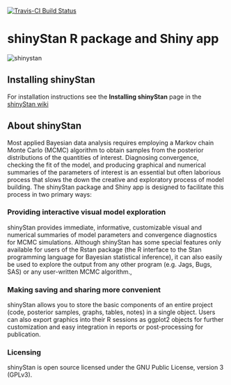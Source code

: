 [![Travis-CI Build Status](https://travis-ci.org/stan-dev/shinystan.svg?branch=develop)](https://travis-ci.org/stan-dev/shinystan)

# shinyStan R package and Shiny app

![shinystan](https://cloud.githubusercontent.com/assets/7796803/6375377/a740c96c-bce4-11e4-82ef-4318a47a1116.png)

## Installing shinyStan

For installation instructions see the **Installing shinyStan** page in the [shinyStan wiki](https://github.com/stan-dev/shinystan/wiki/Installing-shinyStan)

## About shinyStan

Most applied Bayesian data analysis requires employing a Markov chain Monte Carlo (MCMC) algorithm to obtain samples from the posterior distributions of the quantities of interest. Diagnosing convergence, checking the fit of the model, and producing graphical and numerical summaries of the parameters of interest is an essential but often laborious process that slows the down the creative and exploratory process of model building. The shinyStan package and Shiny app is designed to facilitate this process in two primary ways:

### Providing interactive visual model exploration

shinyStan provides immediate, informative, customizable visual and numerical summaries of model parameters and convergence diagnostics for MCMC simulations. Although shinyStan has some special features only available for users of the Rstan package (the R interface to the Stan programming language for Bayesian statistical inference), it can also easily be used to explore the output from any other program (e.g. Jags, Bugs, SAS) or any user-written MCMC algorithm.,

### Making saving and sharing more convenient 
shinyStan allows you to store the basic components of an entire project (code, posterior samples, graphs, tables, notes) in a single object. Users can also export graphics into their R sessions as ggplot2 objects for further customization and easy integration in reports or post-processing for publication.


### Licensing

shinyStan is open source licensed under the GNU Public License, version 3 (GPLv3).
